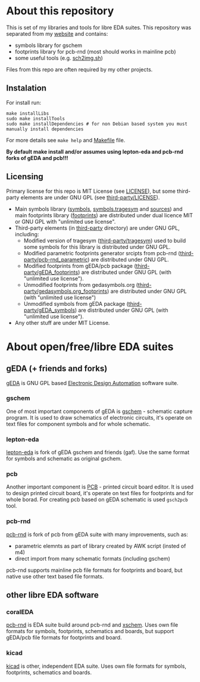 About this repository
=====================

This is set of my libraries and tools for libre EDA suites. This repository was separated from my [website](http://opcode.eu.org/) and contains:

* symbols library for gschem
* footprints library for pcb-rnd (most should works in mainline pcb)
* some useful tools (e.g. [sch2img.sh](sch2img.sh))

Files from this repo are often required by my other projects.

## Instalation

For install run:

```
make installLibs
sudo make installTools
sudo make installDependencies # for non Debian based system you must manually install dependencies
```

For more details see `make help` and [Makefile](Makefile) file.

**By default make install and/or assumes using lepton-eda and pcb-rnd forks of gEDA and pcb!!!**


## Licensing

Primary license for this repo is MIT License (see [LICENSE](LICENSE)), but some third-party elements are under GNU GPL (see [third-party/LICENSE](third-party/LICENSE)).

* Main symbols library ([symbols](symbols), [symbols.tragesym](symbols.tragesym) and [sources](sources)) and main footprints library ([footprints](footprints)) are distributed under dual licence MIT or GNU GPL with "unlimited use license".
* Third-party elements (in [third-party](third-party) directory) are under GNU GPL, including:
    * Modified version of tragesym ([third-party/tragesym](third-party/tragesym)) used to build some symbols for this library is distributed under GNU GPL.
    * Modified parametric footprints generator srcipts from pcb-rnd ([third-party/pcb-rnd_parametric](third-party/pcb-rnd_parametric)) are distributed under GNU GPL.
    * Modified footprints from gEDA/pcb package ([third-party/gEDA_footprints](third-party/gEDA_footprints)) are distributed under GNU GPL (with "unlimited use license").
    * Unmodified footprints from gedasymbols.org ([third-party/gedasymbols.org_footprints](third-party/gedasymbols.org_footprints)) are distributed under GNU GPL (with "unlimited use license")
    * Unmodified symbols from gEDA package ([third-party/gEDA_symbols](third-party/gEDA_symbols)) are distributed under GNU GPL (with "unlimited use license").
* Any other stuff are under MIT License.


About open/free/libre EDA suites
================================

## gEDA (+ friends and forks)

[gEDA](http://www.geda-project.org/) is GNU GPL based [Electronic Design Automation](https://en.wikipedia.org/wiki/Electronic_design_automation) software suite.

### gschem
One of most important components of gEDA is [gschem](http://wiki.geda-project.org/geda:gaf) - schematic capture program. It is used to draw schematics of electronic circuits, it's operate on text files for component symbols and for whole schematic.

### lepton-eda
[lepton-eda](https://github.com/lepton-eda/lepton-eda) is fork of gEDA gschem and friends (gaf). Use the same format for symbols and schematic as original gschem.

### pcb
Another important component is [PCB](http://pcb.geda-project.org/) - printed circuit board editor. It is used to design printed circuit board, it's operate on text files for footprints and for whole borad. For creating pcb based on gEDA schematic is used `gsch2pcb` tool.

### pcb-rnd
[pcb-rnd](http://repo.hu/projects/pcb-rnd/) is fork of pcb from gEDA suite with many improvements, such as:

* parametric elemnts as part of library created by AWK script (insted of m4)
* direct import from many schematic formats (including gschem)

pcb-rnd supports mainline pcb file formats for footprints and board, but native use other text based file formats.


## other libre EDA software

### coralEDA
[pcb-rnd](http://repo.hu/projects/coraleda/) is EDA suite build around pcb-rnd and [xschem](http://repo.hu/projects/xschem/). Uses own file formats for symbols, footprints, schematics and boards, but support gEDA/pcb file formats for footprints and board.

### kicad
[kicad](http://kicad-pcb.org/) is other, independent EDA suite. Uses own file formats for symbols, footprints, schematics and boards.
